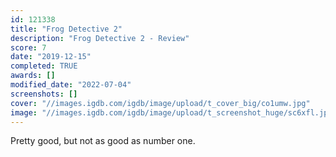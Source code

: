 ```yaml
---
id: 121338
title: "Frog Detective 2"
description: "Frog Detective 2 - Review"
score: 7
date: "2019-12-15"
completed: TRUE
awards: []
modified_date: "2022-07-04"
screenshots: []
cover: "//images.igdb.com/igdb/image/upload/t_cover_big/co1umw.jpg"
image: "//images.igdb.com/igdb/image/upload/t_screenshot_huge/sc6xfl.jpg"
---
```

Pretty good, but not as good as number one.